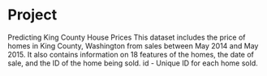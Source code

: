 # Project
Predicting King County House Prices
This dataset includes the price of homes in King County, Washington from sales between May 2014 and May
2015. It also contains information on 18 features of the homes, the date of sale, and the ID of the home being
sold. id - Unique ID for each home sold.
